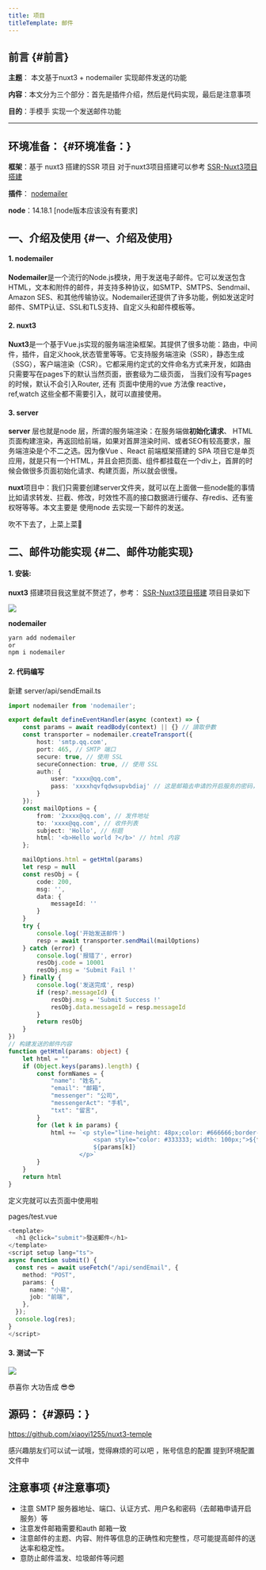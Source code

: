 ```yaml
---
title: 项目
titleTemplate: 邮件
---
```

## 前言 {#前言}

**主题**： 本文基于nuxt3 + nodemailer 实现邮件发送的功能

**内容**：本文分为三个部分：首先是插件介绍，然后是代码实现，最后是注意事项

**目的**：手模手 实现一个发送邮件功能

  


* * *

## 环境准备： {#环境准备：}

**框架**：基于 nuxt3 搭建的SSR 项目 对于nuxt3项目搭建可以参考 [SSR-Nuxt3项目搭建](https://juejin.cn/post/7204471695544336439)

**插件**： [nodemailer](https://www.npmjs.com/package/nodemailer)

**node**：14.18.1 [node版本应该没有有要求]

## 一、介绍及使用 {#一、介绍及使用}

#### 1. nodemailer

**Nodemailer**是一个流行的Node.js模块，用于发送电子邮件。它可以发送包含HTML，文本和附件的邮件，并支持多种协议，如SMTP、SMTPS、Sendmail、Amazon SES、和其他传输协议。Nodemailer还提供了许多功能，例如发送定时邮件、SMTP认证、SSL和TLS支持、自定义头和邮件模板等。

#### 2. nuxt3

**Nuxt3**是一个基于Vue.js实现的服务端渲染框架。其提供了很多功能：路由，中间件，插件，自定义hook,状态管里等等。它支持服务端渲染（SSR），静态生成（SSG），客户端渲染（CSR）。它都采用约定式的文件命名方式来开发，如路由只需要写在pages下的默认当然页面，嵌套级为二级页面， 当我们没有写pages的时候，默认不会引入Router, 还有 页面中使用的vue 方法像 reactive，ref,watch 这些全都不需要引入，就可以直接使用。

#### 3. server

**server** 层也就是node 层，所谓的服务端渲染：在服务端做**初始化请求**、 HTML页面构建渲染，再返回给前端，如果对首屏渲染时间、或者SEO有较高要求，服务端渲染是个不二之选。因为像Vue 、React 前端框架搭建的 SPA 项目它是单页应用，就是只有一个HTML，并且会把页面、组件都挂载在一个div上，首屏的时候会做很多页面初始化请求、构建页面，所以就会很慢。

**nuxt**项目中：我们只需要创建server文件夹，就可以在上面做一些node能的事情比如请求转发、拦截、修改，时效性不高的接口数据进行缓存、存redis、还有鉴权呀等等。本文主要是 使用node 去实现一下邮件的发送。

吹不下去了，上菜上菜👻

## 二、邮件功能实现 {#二、邮件功能实现}

#### 1. 安装:

**nuxt3** 搭建项目我这里就不赘述了，参考： [SSR-Nuxt3项目搭建](https://juejin.cn/post/7204471695544336439) 项目目录如下

![](https://p3-juejin.byteimg.com/tos-cn-i-k3u1fbpfcp/41bbc3b3b1784361bd4b026139225fbf~tplv-k3u1fbpfcp-zoom-1.image)

**nodemailer**

```typescript
yarn add nodemailer
or
npm i nodemailer
```

#### 2. 代码编写

新建 server/api/sendEmail.ts

```typescript
import nodemailer from 'nodemailer';

export default defineEventHandler(async (context) => {
    const params = await readBody(context) || {} // 讀取參數
    const transporter = nodemailer.createTransport({
        host: 'smtp.qq.com',
        port: 465, // SMTP 端口
        secure: true, // 使用 SSL
        secureConnection: true, // 使用 SSL
        auth: {
            user: "xxxx@qq.com",
            pass: 'xxxxhqvfqdwsupvbdiaj' // 这是邮箱去申请的开启服务的密码，POP3/IMAP/SMTP/Exchange/CardDAV/CalDAV服务
        }
    });
    const mailOptions = {
        from: '2xxxx@qq.com', // 发件地址
        to: 'xxxx@qq.com', // 收件列表
        subject: 'Hollo', // 标题
        html: '<b>Hello world ?</b>' // html 内容
    };

    mailOptions.html = getHtml(params)
    let resp = null
    const resObj = {
        code: 200,
        msg: '',
        data: {
            messageId: ''
        }
    }
    try {
        console.log('开始发送邮件')
        resp = await transporter.sendMail(mailOptions)
    } catch (error) {
        console.log('报错了', error)
        resObj.code = 10001
        resObj.msg = 'Submit Fail !'
    } finally {
        console.log('发送完成', resp)
        if (resp?.messageId) {
            resObj.msg = 'Submit Success !'
            resObj.data.messageId = resp.messageId
        }
        return resObj
    }
})
// 构建发送的邮件内容
function getHtml(params: object) {
    let html = ""
    if (Object.keys(params).length) {
        const formNames = {
            "name": "姓名",
            "email": "邮箱",
            "messenger": "公司",
            "messengerAct": "手机",
            "txt": "留言",
        }
        for (let k in params) {
            html += `<p style="line-height: 48px;color: #666666;border-bottom: 1px solid #dddddd;">
                        <span style="color: #333333; width: 100px;">${formNames[k]}：</span>
                        ${params[k]}
                    </p>`
        }
    }
    return html
}
```

定义完就可以去页面中使用啦

pages/test.vue

```typescript
<template>
  <h1 @click="submit">發送郵件</h1>
</template>
<script setup lang="ts">
async function submit() {
  const res = await useFetch("/api/sendEmail", {
    method: "POST",
    params: {
      name: "小易",
      job: "前端",
    },
  });
  console.log(res);
}
</script>
```

#### 3. 测试一下

![](https://p3-juejin.byteimg.com/tos-cn-i-k3u1fbpfcp/a9d6abd6d921409cb75a26891afc66bb~tplv-k3u1fbpfcp-zoom-1.image)

恭喜你 大功告成 😎😎

## 源码： {#源码：}

<https://github.com/xiaoyi1255/nuxt3-temple>

感兴趣朋友们可以试一试哦，觉得麻烦的可以吧 ，账号信息的配置 提到环境配置文件中

## 注意事项 {#注意事项}

-   注意 SMTP 服务器地址、端口、认证方式、用户名和密码（去邮箱申请开启服务）等
-   注意发件邮箱需要和auth 邮箱一致
-   注意邮件的主题、内容、附件等信息的正确性和完整性，尽可能提高邮件的送达率和稳定性。
-   意防止邮件滥发、垃圾邮件等问题
